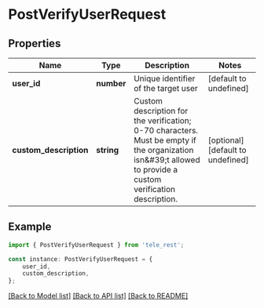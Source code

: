 # PostVerifyUserRequest


## Properties

Name | Type | Description | Notes
------------ | ------------- | ------------- | -------------
**user_id** | **number** | Unique identifier of the target user | [default to undefined]
**custom_description** | **string** | Custom description for the verification; 0-70 characters. Must be empty if the organization isn\&#39;t allowed to provide a custom verification description. | [optional] [default to undefined]

## Example

```typescript
import { PostVerifyUserRequest } from 'tele_rest';

const instance: PostVerifyUserRequest = {
    user_id,
    custom_description,
};
```

[[Back to Model list]](../README.md#documentation-for-models) [[Back to API list]](../README.md#documentation-for-api-endpoints) [[Back to README]](../README.md)
